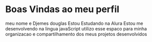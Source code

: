 # Boas Vindas ao meu perfil
meu nome e Djemes douglas
Estou Estudando na Alura
Estou me desenvolvendo na lingua javaScript
utilizo esse espaco para minha organizacao e compartilhamento dos meus projetos desenvolvidos
